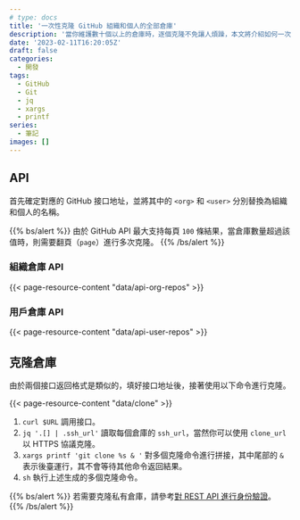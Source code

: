 ```yaml
---
# type: docs
title: '一次性克隆 GitHub 組織和個人的全部倉庫'
description: '當你維護數十個以上的倉庫時，逐個克隆不免讓人煩躁，本文將介紹如何一次性克隆 GitHub 組織或個人的全部倉庫到本地。'
date: '2023-02-11T16:20:05Z'
draft: false
categories:
  - 開發
tags:
  - GitHub
  - Git
  - jq
  - xargs
  - printf
series:
  - 筆記
images: []
---
```


## API

首先確定對應的 GitHub 接口地址，並將其中的 `<org>` 和 `<user>` 分別替換為組織和個人的名稱。

{{% bs/alert %}}
由於 GitHub API 最大支持每頁 `100` 條結果，當倉庫數量超過該值時，則需要翻頁（`page`）進行多次克隆。
{{% /bs/alert %}}

### 組織倉庫 API

{{< page-resource-content "data/api-org-repos" >}}

### 用戶倉庫 API

{{< page-resource-content "data/api-user-repos" >}}

## 克隆倉庫

由於兩個接口返回格式是類似的，填好接口地址後，接著使用以下命令進行克隆。

{{< page-resource-content "data/clone" >}}

1. `curl $URL` 調用接口。
2. `jq '.[] | .ssh_url'` 讀取每個倉庫的 `ssh_url`，當然你可以使用 `clone_url` 以 HTTPS 協議克隆。
3. `xargs printf 'git clone %s & '` 對多個克隆命令進行拼接，其中尾部的 `&` 表示後臺運行，其不會等待其他命令返回結果。
4. `sh` 執行上述生成的多個克隆命令。

{{% bs/alert %}}
若需要克隆私有倉庫，請參考[對 REST API 進行身份驗證](https://docs.github.com/zh/rest/authentication/authenticating-to-the-rest-api?apiVersion=2022-11-28)。
{{% /bs/alert %}}
